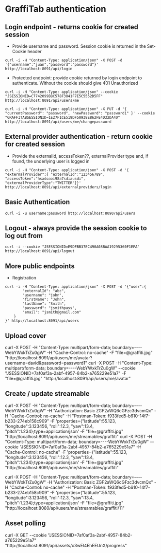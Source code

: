 # GraffiTab authentication

## Login endpoint - returns cookie for created session

* Provide username and password. Session cookie is returned in the Set-Cookie header

```
curl -i -H "Content-Type: application/json" -X POST -d '{"username":"juan","password":"password"}' http://localhost:8091/api/login
```

* Protected endpoint: provide cookie returned by login endpoint to authenticate. Without the cookie should give 401 Unauthorized


```
curl -i -H "Content-Type: application/json" --cookie "JSESSIONID=C7742099BBC578F3841F7E5C5552D5FF" http://localhost:8091/api/users/me
```

```
curl -i -H "Content-Type: application/json" -X PUT -d '{ "currentPassword": "password", "newPassword": "password1" }' --cookie "GRAFFITABSESSIONID=1E27F1CE519DF50938E862FE4D32DA40" http://localhost:8091/api/users/me/changepassword

```

## External provider authentication - return cookie for created session

 * Provide the externalId, accessToken??, externalProvider type and, if found, the underlying user is logged in

```
curl -i -H "Content-Type: application/json" -X POST -d '{ "externalProvider":{ "externalId":"123456789", "accessToken":"hsadoaoi98a7sdiausdi", "externalProviderType":"TWITTER"}}' http://localhost:8091/api/externalproviders/login
```

## Basic Authentication

```
curl -i -u username:password http://localhost:8090/api/users
```

## Logout - always provide the session cookie to log out from

```
curl -i --cookie "JSESSIONID=E9DFBB37EC490A08BAA19295360F1EFA" http://localhost:8091/api/logout
```

## More public endpoints

* Registration
```
curl -i -H "Content-Type: application/json" -X POST -d '{"user":{
        "externalId": "abc",
        "username": "john",
        "firstName": "John",
        "lastName": "Smith",
        "password": "jsmithpass",
        "email": "jsmith@gmail.com"
    }
}' http://localhost:8091/api/users
```


## Upload cover

curl -X POST -H "Content-Type: multipart/form-data; boundary=----WebYWxkTrZu0gW" -H "Cache-Control: no-cache" -F "file=@graffiti.jpg" "http://localhost:8091/api/users/me/avatar?username=david&password=password1"
curl -X POST -H "Content-Type: multipart/form-data; boundary=----WebYWxkTrZu0gW" --cookie "JSESSIONID=7af0af3a-2abf-4957-84b2-a765229e51a7" -F "file=@graffiti.jpg" "http://localhost:8091/api/users/me/avatar"

## Create / update streamable
curl -X POST -H "Content-Type: multipart/form-data; boundary=----WebYWxkTrZu0gW" -H "Authorization: Basic ZGF2aWQ6cGFzc3dvcmQx" -H "Cache-Control: no-cache" -H "Postman-Token: f933fed5-b610-14f7-b233-274eb158c909" -F 'properties={"latitude":55.123, "longitude":3.123456, "roll":12.3, "yaw":13.4, "pitch":1.234};type=application/json' -F "file=@graffiti.jpg" "http://localhost:8091/api/users/me/streamables/graffiti"
curl -X POST -H "Content-Type: multipart/form-data; boundary=----WebYWxkTrZu0gW" --cookie "JSESSIONID=7af0af3a-2abf-4957-84b2-a765229e51a7" -H "Cache-Control: no-cache" -F 'properties={"latitude":55.123, "longitude":3.123456, "roll":12.3, "yaw":13.4, "pitch":1.234};type=application/json' -F "file=@graffiti.jpg" "http://localhost:8091/api/users/me/streamables/graffiti"

curl -X POST -H "Content-Type: multipart/form-data; boundary=----WebYWxkTrZu0gW" -H "Authorization: Basic ZGF2aWQ6cGFzc3dvcmQx" -H "Cache-Control: no-cache" -H "Postman-Token: f933fed5-b610-14f7-b233-274eb158c909" -F 'properties={"latitude":55.123, "longitude":3.123456, "roll":12.3, "yaw":13.4, "pitch":1.234};type=application/json' -F "file=@graffiti.jpg" "http://localhost:8080/api/users/me/streamables/graffiti/11"

## Asset polling

curl -X GET --cookie "JSESSIONID=7af0af3a-2abf-4957-84b2-a765229e51a7" "http://localhost:8091/api/assets/o3wEI4EhEEUnX/progress"
